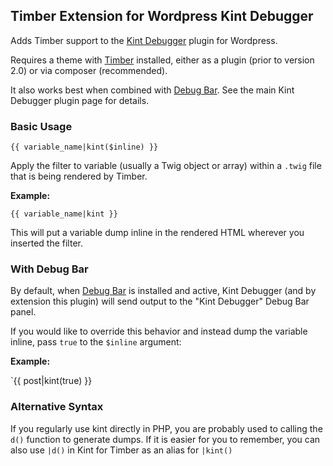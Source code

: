 ## Timber Extension for Wordpress Kint Debugger

Adds Timber support to the [Kint Debugger](https://wordpress.org/plugins/kint-debugger/) plugin for Wordpress.

Requires a theme with [Timber](https://timber.github.io/docs/getting-started/setup/) installed, either as a plugin (prior to version 2.0) or via composer (recommended).

It also works best when combined with [Debug Bar](https://wordpress.org/plugins/debug-bar/). See the main Kint Debugger plugin page for details.

### Basic Usage

`{{ variable_name|kint($inline) }}`

Apply the filter to variable (usually a Twig object or array) within a `.twig` file that is being rendered by Timber.

**Example:**

`{{ variable_name|kint }}`

This will put a variable dump inline in the rendered HTML wherever you inserted the filter.

### With Debug Bar

By default, when [Debug Bar](https://wordpress.org/plugins/debug-bar/) is installed and active, Kint Debugger (and by extension this plugin) will send output to the "Kint Debugger" Debug Bar panel.

If you would like to override this behavior and instead dump the variable inline, pass `true` to the `$inline` argument:

**Example:**

`{{ post|kint(true) }}

### Alternative Syntax

If you regularly use kint directly in PHP, you are probably used to calling the `d()` function to generate dumps.
If it is easier for you to remember, you can also use `|d()` in Kint for Timber as an alias for `|kint()`
